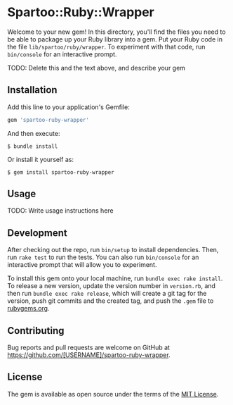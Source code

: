 # Spartoo::Ruby::Wrapper

Welcome to your new gem! In this directory, you'll find the files you need to be able to package up your Ruby library into a gem. Put your Ruby code in the file `lib/spartoo/ruby/wrapper`. To experiment with that code, run `bin/console` for an interactive prompt.

TODO: Delete this and the text above, and describe your gem

## Installation

Add this line to your application's Gemfile:

```ruby
gem 'spartoo-ruby-wrapper'
```

And then execute:

    $ bundle install

Or install it yourself as:

    $ gem install spartoo-ruby-wrapper

## Usage

TODO: Write usage instructions here

## Development

After checking out the repo, run `bin/setup` to install dependencies. Then, run `rake test` to run the tests. You can also run `bin/console` for an interactive prompt that will allow you to experiment.

To install this gem onto your local machine, run `bundle exec rake install`. To release a new version, update the version number in `version.rb`, and then run `bundle exec rake release`, which will create a git tag for the version, push git commits and the created tag, and push the `.gem` file to [rubygems.org](https://rubygems.org).

## Contributing

Bug reports and pull requests are welcome on GitHub at https://github.com/[USERNAME]/spartoo-ruby-wrapper.

## License

The gem is available as open source under the terms of the [MIT License](https://opensource.org/licenses/MIT).
